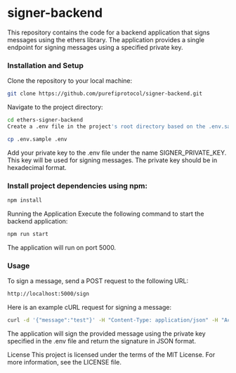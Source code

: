 # signer-backend
This repository contains the code for a backend application that signs messages using the ethers library. The application provides a single endpoint for signing messages using a specified private key.

### Installation and Setup
Clone the repository to your local machine:
```bash
git clone https://github.com/purefiprotocol/signer-backend.git
```
Navigate to the project directory:
```bash
cd ethers-signer-backend
Create a .env file in the project's root directory based on the .env.sample:
```
```bash
cp .env.sample .env
```
Add your private key to the .env file under the name SIGNER_PRIVATE_KEY. This key will be used for signing messages. The private key should be in hexadecimal format.

### Install project dependencies using npm:

```bash
npm install
```

Running the Application
Execute the following command to start the backend application:

```bash
npm run start
```
The application will run on port 5000.

### Usage
To sign a message, send a POST request to the following URL:

```bash
http://localhost:5000/sign
```
Here is an example cURL request for signing a message:
```bash
curl -d '{"message":"test"}' -H "Content-Type: application/json" -H "Accept: application/json" -X POST http://localhost:5000/sign
```
The application will sign the provided message using the private key specified in the .env file and return the signature in JSON format.

License
This project is licensed under the terms of the MIT License. For more information, see the LICENSE file.
